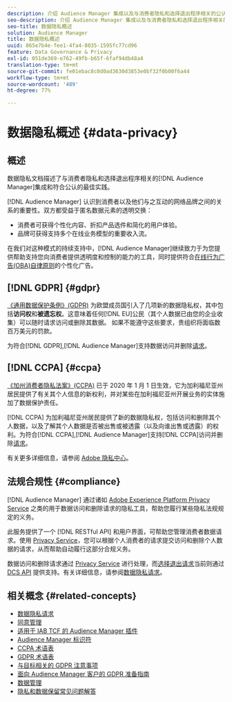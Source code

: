 ```yaml
---
description: 介绍 Audience Manager 集成以及与消费者隐私和选择退出程序相关的公认最佳实践合规性。
seo-description: 介绍 Audience Manager 集成以及与消费者隐私和选择退出程序相关的公认最佳实践合规性。
seo-title: 数据隐私概述
solution: Audience Manager
title: 数据隐私概述
uuid: 865e7b4e-fee1-4fa4-8035-1595fc77cd96
feature: Data Governance & Privacy
exl-id: 051de369-e762-49fb-b65f-6faf94db48a4
translation-type: tm+mt
source-git-commit: fe01ebac8c0d0ad3630d3853e0bf32f0b00f6a44
workflow-type: tm+mt
source-wordcount: '489'
ht-degree: 77%

---
```


# 数据隐私概述 {#data-privacy}

## 概述

数据隐私文档描述了与消费者隐私和选择退出程序相关的[!DNL Audience Manager]集成和符合公认的最佳实践。

[!DNL Audience Manager] 认识到消费者以及他们与之互动的网络品牌之间的关系的重要性。双方都受益于匿名数据元素的透明交换：

* 消费者可获得个性化内容、折扣产品选件和简化的用户体验。
* 品牌可获得支持多个在线业务模型的重要收入流。

在我们对这种模式的持续支持中，[!DNL Audience Manager]继续致力于为您提供帮助支持您向消费者提供透明度和控制的能力的工具，同时提供符合[在线行为广告(OBA)自律原则](https://www.iab.com/news/self-regulatory-principles-for-online-behavioral-advertising/)的个性化广告。

## [!DNL GDPR] {#gdpr}

[《通用数据保护条例》(GDPR)](https://gdpr.eu/data-privacy/) 为欧盟成员国引入了几项新的数据隐私权，其中包括&#x200B;**访问权**&#x200B;和&#x200B;**被遗忘权**。这意味着任何[!DNL EU]公民（其个人数据已由您的企业收集）可以随时请求访问或删除其数据。 如果不能遵守这些要求，贵组织将面临数百万美元的罚款。

为符合[!DNL GDPR],[!DNL Audience Manager]支持数据访问并删除[请求](data-privacy-requests.md)。

## [!DNL CCPA] {#ccpa}

[《加州消费者隐私法案》(CCPA)](https://www.caprivacy.org/about) 已于 2020 年 1 月 1 日生效，它为加利福尼亚州居民提供了有关其个人信息的新权利，并对某些在加利福尼亚州开展业务的实体施加了数据保护责任。

[!DNL CCPA] 为加利福尼亚州居民提供了新的数据隐私权，包括访问和删除其个人数据，以及了解其个人数据是否被出售或被透露（以及向谁出售或透露）的权利。为符合[!DNL CCPA],[!DNL Audience Manager]支持[!DNL CCPA]访问并删除[请求](data-privacy-requests.md)。

有关更多详细信息，请参阅 [Adobe 隐私中心](https://www.adobe.com/cn/privacy/opt-out.html)。

## 法规合规性 {#compliance}

[!DNL Audience Manager] 通过诸如 [Adobe Experience Platform Privacy Service](https://www.adobe.io/apis/experienceplatform/home/services/privacy-service.html) 之类的用于数据访问和删除请求的隐私工具，帮助您履行某些隐私法规规定的义务。

此服务提供了一个 [!DNL RESTful API] 和用户界面，可帮助您管理消费者数据请求。使用 [Privacy Service](https://www.adobe.io/apis/experienceplatform/home/services/privacy-service.html)，您可以根据个人消费者的请求提交访问和删除个人数据的请求，从而帮助自动履行这部分合规义务。

数据访问和删除请求通过 [Privacy Service](https://www.adobe.io/apis/experienceplatform/home/services/privacy-service.html) 进行处理，而[选择退出请求](data-privacy-requests.md#opt-out-requests)当前则通过 [DCS API](../../api/dcs-intro/dcs-api-reference/dcs-api-reference-overview.md) 提供支持。有关详细信息，请参阅[数据隐私请求](data-privacy-requests.md)。

## 相关概念 {#related-concepts}

* [数据隐私请求](data-privacy-requests.md)
* [同意管理](data-privacy-consent.md)
* [适用于 IAB TCF 的 Audience Manager 插件](aam-iab-plugin.md)
* [Audience Manager 标识符](data-privacy-ids.md)
* [CCPA 术语表](aam-ccpa-glossary.md)
* [GDPR 术语表](aam-gdpr-glossary.md)
* [与目标相关的 GDPR 注意事项](aam-gdpr-partners.md)
* [面向 Audience Manager 客户的 GDPR 准备指南](aam-gdpr-readiness.md)
* [数据管理](data-governance.md)
* [隐私和数据保留常见问题解答](../../faq/faq-privacy.md)
